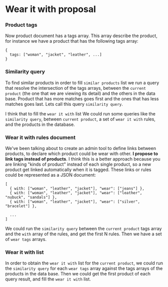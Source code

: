 # Wear it with proposal

### Product tags

Now product document has a tags array. This array describe the product, for instance we have a product that has the following tags array:

```
{
  tags: ["woman", "jacket", "leather", ...]
}
```

### Similarity query

To find similar products in order to fill `similar products` list we run a query that resolve the intersection of the tags arrays, between the `current product` (the one that we are viewing its detail) and the others in the data base. Product that has more matches goes first and the ones that has less matches goes last. Lets call this query `similarity query`.

I think that to fill the `wear it with` list We could run some queries like the `similarity query`, between `current product`, a set of `wear it with` rules, and the products in the database.

### Wear it with rules document

We've been talking about to create an admin tool to define links between products, to declare which product could be wear with other. **I propose to link tags instead of products**. I think this is a better approach because you are linking "kinds of product" instead of each single product, so a new product get linked automatically when it is tagged.
These links or rules could be represented as a JSON document:

```
[
  { with: ["woman", "leather", "jacket"], "wear": ["jeans"] },
  { with: ["woman", "leather", "jacket"], "wear": ["leather", "nubuck", "sandals"] },
  { with: ["woman", "leather", "jacket"], "wear": ["silver", "bracelet"] },
  
  ...
]
```

We could run the `similarity query` between the `current product` tags array and the `with` array of the rules, and get the first N rules. Then we have a set of `wear tags` arrays.

### Wear it with list

In order to obtain the `wear it with` list for the `current product`, we could run the `similarity query` for each `wear tags` array against the tags arrays of the products in the data base. Then we could get the first product of each query result, and fill the `wear it with` list.
